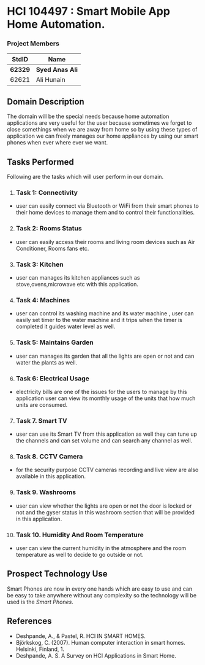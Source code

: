 # HCI 104497 : Smart Mobile App Home Automation. #
### Project Members ###
StdID | Name
------------ | -------------
**62329** | **Syed Anas Ali**
62621 | Ali Hunain
## Domain Description ##
The domain will be the special needs because home automation applications are very useful for the user because sometimes we forget to close somethings when we are away from home so by using these types of application we can freely manages our home appliances by using our smart phones when ever where ever we want.

## Tasks Performed ##
Following are the tasks which will user perform in our domain.

1. ### Task 1: Connectivity ###
- user can easily connect via Bluetooth or WiFi from their smart phones to their home devices to manage them and to control their functionalities.

2. ### Task 2: Rooms Status ###
- user can easily access their rooms and living room devices such as Air Conditioner, Rooms fans etc.

3. ### Task 3: Kitchen ###
- user can manages its kitchen appliances such as stove,ovens,microwave etc with this application.

4. ### Task 4: Machines ###
- user can control its washing machine and its water machine , user can easily set timer to the water machine and it trips when the timer is completed it guides water level as well.

5. ### Task 5: Maintains Garden ###
- user can manages its garden that all the lights are open or not and can water the plants as well.

6. ### Task 6: Electrical Usage ###
- electricity bills are one of the issues for the users to manage by this application user can view its monthly usage of the units that how much units are consumed.

7. ### Task 7. Smart TV ###
- user can use its Smart TV from this application as well they can tune up the channels and can set volume and can search any channel as well.

8. ### Task 8. CCTV Camera ###
- for the security purpose CCTV cameras recording and live view are also available in this application.

9. ### Task 9. Washrooms ###
- user can view whether the lights are open or not the door is locked or not and the gyser status in this washroom section that will be provided in this application.

10. ### Task 10. Humidity And Room Temperature ###
- user can view the current humidity in the atmosphere and the room temperature as well to decide to go outside or not.

## Prospect Technology Use ##
Smart Phones are now in every one hands which are easy to use and can be easy to take anywhere without any complexity so the technology will be used is the *Smart Phones*.

## References ## 
- Deshpande, A., & Pastel, R. HCI IN SMART HOMES.
- Björkskog, C. (2007). Human computer interaction in smart homes. Helsinki, Finland, 1.
- Deshpande, A. S. A Survey on HCI Applications in Smart Home.                      
